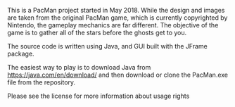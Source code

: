 This is a PacMan project started in May 2018. While the design and images are taken from the original PacMan game, which is currently copyrighted by Nintendo, the gameplay mechanics are far different. The objective of the game is to gather all of the stars before the ghosts get to you.

The source code is written using Java, and GUI built with the JFrame package.

The easiest way to play is to download Java from https://java.com/en/download/ and then download or clone the PacMan.exe file from the repository.

Please see the license for more information about usage rights
